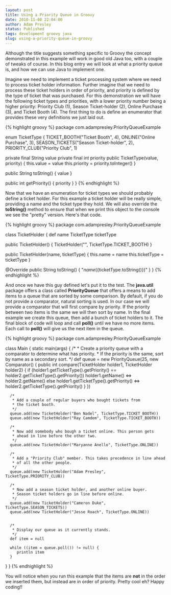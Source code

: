 ```yaml
---
layout: post
title: Using a Priority Queue in Groovy
date: 2010-11-08 22:04:00
author: Adam Presley
status: Published
tags: development groovy java
slug: using-a-priority-queue-in-groovy
---
```


Although the title suggests something specific to Groovy the concept
demonstrated in this example will work in good old Java too, with a
couple of tweaks of course. In this blog entry we will look at what a
priority queue is, and how we can use Java to implement one.

Imagine we need to implement a ticket processing system where we need to
process ticket holder information. Further imagine that we need to
process these ticket holders in order of priority, and priority is
defined by the type of ticket that was purchased. For this demonstration
we will have the following ticket types and priorities, with a lower
priority number being a higher priority: Priority Club (1), Season
Ticket-holder (2), Online Purchase (3), and Ticket Booth (4). The first
thing to do is define an enumerator that provides these very definitions
we just laid out.

{% highlight groovy %}
package com.adampresley.PriorityQueueExample

enum TicketType {
   TICKET_BOOTH("Ticket Booth", 4),
   ONLINE("Online Purchase", 3),
   SEASON_TICKETS("Season Ticket-holder", 2),
   PRIORITY_CLUB("Priority Club", 1)

   private final String value
   private final int priority
   public TicketType(value, priority) {
      this.value = value
      this.priority = priority.toInteger()
   }

   public String toString() {
      value
   }

   public int getPriority() {
      priority
   }
}
{% endhighlight %}

Now that we have an enumeration for ticket types we should probably
define a ticket holder. For this example a ticket holder will be really
simple, providing a name and the ticket type they hold. We will also
override the **toString()** method to ensure that when we print this
object to the console we see the "pretty" version. Here's that code.

{% highlight groovy %}
package com.adampresley.PriorityQueueExample

class TicketHolder {
   def name
   TicketType ticketType

   public TicketHolder() {
      TicketHolder("", TicketType.TICKET_BOOTH)
   }

   public TicketHolder(name, ticketType) {
      this.name = name
      this.ticketType = ticketType
   }

   @Override
   public String toString() {
      "${name} (${ticketType.toString()})"
   }
}
{% endhighlight %}

And once we have this guy defined let's put it to the test. The
**java.util** package offers a class called **PriorityQueue**
that offers a means to add items to a queue that are sorted by some
comparison. By default, if you do not provide a comparator, natural
sorting is used. In our case we will provide a comparator that will
first compare by priority. If the priority between two items is the same
we will then sort by name. In the final example we create this queue,
then add a bunch of ticket holders to it. The final block of code will
loop and call **poll()** until we have no more items. Each call to
**poll()** will give us the next item in the queue.

{% highlight groovy %}
package com.adampresley.PriorityQueueExample

class Main {
   static main(args) {
      /*
       * Create a priority queue with a comparator to determine what has priority.
       * If the priority is the same, sort by name as a secondary sort.
       */
      def queue = new PriorityQueue(25, new Comparator<ticketholder>() {
         public int compare(TicketHolder holder1, TicketHolder holder2) {
            if (holder1.getTicketType().getPriority() == holder2.getTicketType().getPriority())
               holder1.getName() <=> holder2.getName()
            else
               holder1.getTicketType().getPriority() <=> holder2.getTicketType().getPriority()
         }
      })

      /*
       * Add a couple of regular buyers who bought tickets from
       * the ticket booth.
       */
      queue.add(new TicketHolder("Ben Nadel", TicketType.TICKET_BOOTH))
      queue.add(new TicketHolder("Ray Camdem", TicketType.TICKET_BOOTH))

      /*
       * Now add somebody who bough a ticket online. This person gets
       * ahead in line before the other two.
       */
      queue.add(new TicketHolder("Maryanne Anello", TicketType.ONLINE))

      /*
       * Add a "Priority Club" member. This takes precedence in line ahead
       * of all the other people.
       */
      queue.add(new TicketHolder("Adam Presley", TicketType.PRIORITY_CLUB))

      /*
       * Now add a season ticket holder, and another online buyer.
       * Season ticket holders go in line before online.
       */
      queue.add(new TicketHolder("Cameron Duke", TicketType.SEASON_TICKETS))
      queue.add(new TicketHolder("Jesse Roach", TicketType.ONLINE))


      /*
       * Display our queue as it currently stands.
       */
      def item = null

      while ((item = queue.poll()) != null) {
         println item
      }
   }
}
{% endhighlight %}

You will notice when you run this example that the items are **not**
in the order we inserted them, but instead are in order of priority.
Pretty cool eh? Happy coding!!
